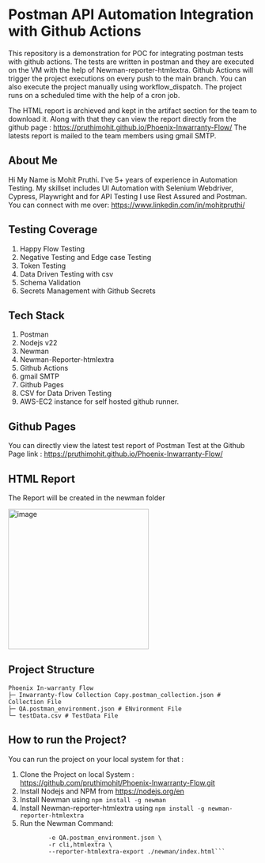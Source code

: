 # Postman API Automation Integration with Github Actions #

This repository is a demonstration for POC for integrating postman tests with github actions. The tests are written in postman and they are executed on the VM with the help of Newman-reporter-htmlextra.
Github Actions will trigger the project executions on every push to the main branch. You can also execute the project manually using workflow_dispatch. The project runs on a scheduled time with the help of a cron job.

The HTML report is archieved and kept in the artifact section for the team to download it. Along with that they can view the report directly from the github page : https://pruthimohit.github.io/Phoenix-Inwarranty-Flow/
The latests report is mailed to the team members using gmail SMTP.

## About Me ##
Hi My Name is Mohit Pruthi. I've 5+ years of experience in Automation Testing. My skillset includes UI Automation with Selenium Webdriver, Cypress, Playwright and for API Testing I use Rest Assured and Postman.
You can connect with me over: https://www.linkedin.com/in/mohitpruthi/

## Testing Coverage ##
1. Happy Flow Testing
2. Negative Testing and Edge case Testing
3. Token Testing
4. Data Driven Testing with csv
5. Schema Validation
6. Secrets Management with Github Secrets 

## Tech Stack ##
1. Postman
2. Nodejs v22
3. Newman
4. Newman-Reporter-htmlextra
5. Github Actions
6. gmail SMTP
7. Github Pages
8. CSV for Data Driven Testing
9. AWS-EC2 instance for self hosted github runner.

## Github Pages ##
You can directly view the latest test report of Postman Test at the Github Page link : https://pruthimohit.github.io/Phoenix-Inwarranty-Flow/

## HTML Report ##
The Report will be created in the newman folder

<img width="284" alt="image" src="https://github.com/user-attachments/assets/24257e44-0d7d-4529-b3f5-d3a8f1114a85" />

## Project Structure ##
```
Phoenix In-warranty Flow
├─ Inwarranty-flow Collection Copy.postman_collection.json # Collection File
├─ QA.postman_environment.json # ENvironment File
└─ testData.csv # TestData File
```
## How to run the Project? ##
You can run the project on your local system for that :
1. Clone the Project on local System : https://github.com/pruthimohit/Phoenix-Inwarranty-Flow.git
2. Install Nodejs and NPM from https://nodejs.org/en
3. Install Newman using ``` npm install -g newman ```
4. Install Newman-reporter-htmlextra using ``` npm install -g newman-reporter-htmlextra ```
5. Run the Newman Command:
   ```newman run 'Inwarranty-flow Collection Copy.postman_collection.json' \
           -e QA.postman_environment.json \
           -r cli,htmlextra \
           --reporter-htmlextra-export ./newman/index.html```

